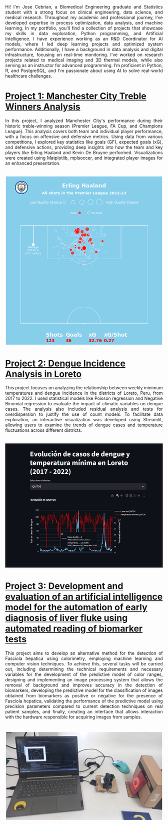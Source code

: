 <div style="text-align: justify;"> 
Hi! I'm Jose Cebrian, a Biomedical Engineering graduate and Statistics student with a strong focus on clinical engineering, data science, and medical research. Throughout my academic and professional journey, I’ve developed expertise in process optimization, data analysis, and machine learning. In my portfolio, you'll find a collection of projects that showcase my skills in data exploration, Python programming, and Artificial Intelligence. I have experience working as an R&D Coordinator for AI models, where I led deep learning projects and optimized system performance. Additionally, I have a background in data analysis and digital infrastructure, focusing on real-time monitoring. I’ve worked on research projects related to medical imaging and 3D thermal models, while also serving as an instructor for advanced programming. I’m proficient in Python, R, and PostgreSQL, and I'm passionate about using AI to solve real-world healthcare challenges.
</div>

# [Project 1: Manchester City Treble Winners Analysis](https://github.com/JoseCebrian12/ManCity2022-2023) 
<div style="text-align: justify;">
In this project, I analyzed Manchester City's performance during their historic treble-winning season (Premier League, FA Cup, and Champions League). This analysis covers both team and individual player performance, with a focus on offensive and defensive metrics. Using data from various competitions, I explored key statistics like goals (GF), expected goals (xG), and defensive actions, providing deep insights into how the team and key players like Erling Haaland and Kevin De Bruyne performed. Visualizations were created using Matplotlib, mplsoccer, and integrated player images for an enhanced presentation.
</div>

<p align="center">
  <img src="images/erling_haaland_2022.png" alt="Man City performance analysis" width="500px" style="margin-top: 20px;">
</p>

# [Project 2: Dengue Incidence Analysis in Loreto](https://github.com/JoseCebrian12/Data-Challenge-Innovalab) 
<div style="text-align: justify;">
This project focuses on analyzing the relationship between weekly minimum temperatures and dengue incidence in the districts of Loreto, Peru, from 2017 to 2022. I used statistical models like Poisson regression and Negative Binomial regression to evaluate the impact of climatic variables on dengue cases. The analysis also included residual analysis and tests for overdispersion to justify the use of count models. To facilitate data exploration, an interactive visualization was developed using Streamlit, allowing users to examine the trends of dengue cases and temperature fluctuations across different districts.  
</div>

<p align="center">
  <img src="images/streamlit_dengue.png" alt="Dengue incidence analysis in Loreto" width="600px" style="margin-top: 20px;">
</p>

# [Project 3: Development and evaluation of an artificial intelligence model for the automation of early diagnosis of liver fluke using automated reading of biomarker tests](https://github.com/JoseCebrian12/Tesis-fasciola)
<div style="text-align: justify; margin-bottom: 20px;">
This project aims to develop an alternative method for the detection of Fasciola hepatica using colorimetry, employing machine learning and computer vision techniques. To achieve this, several tasks will be carried out, including determining the technical requirements and necessary variables for the development of the predictive model of color ranges, designing and implementing an image processing system that allows the removal of background and improves accuracy in the detection of biomarkers, developing the predictive model for the classification of images obtained from biomarkers as positive or negative for the presence of Fasciola hepatica, validating the performance of the predictive model using precision parameters compared to current detection techniques on real patient samples, and finally, creating an interface that allows interaction with the hardware responsible for acquiring images from samples.
</div>

<p align="center">
  <img src="images/foto3.png" alt="AI model for Fasciola detection" width="500px" style="margin-top: 20px;">
</p>
